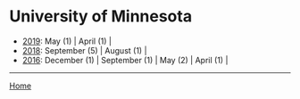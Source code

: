 # University of Minnesota

  * [2019](./university-of-minnesota-2019.md): 
      May (1) | 
      April (1) | 
  * [2018](./university-of-minnesota-2018.md): 
      September (5) | 
      August (1) | 
  * [2016](./university-of-minnesota-2016.md): 
      December (1) | 
      September (1) | 
      May (2) | 
      April (1) | 

----

[Home](../)
